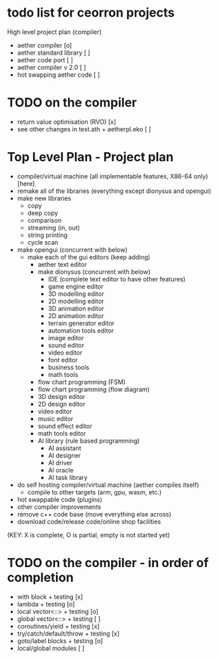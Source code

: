 # todo list for ceorron projects

High level project plan (compiler)
 - aether compiler                                         [o]
 - aether standard library                                 [ ]
 - aether code port                                        [ ]
 - aether compiler v 2.0                                   [ ]
 - hot swapping aether code                                [ ]

# TODO on the compiler

 - return value optimisation (RVO)                         [x]
 - see other changes in test.ath + aetherpl.eko            [ ]

# Top Level Plan - Project plan

- compiler/virtual machine (all implementable features, X86-64 only) [here]
- remake all of the libraries (everything except dionysus and opengui)
- make new libraries
  - copy
  - deep copy
  - comparison
  - streaming (in, out)
  - string printing
  - cycle scan
- make opengui (concurrent with below)
  - make each of the gui editors (keep adding)
    - aether text editor
    - make dionysus (concurrent with below)
      - IDE (complete text editor to have other features)
      - game engine editor
      - 3D modelling editor
      - 2D modelling editor
      - 3D animation editor
      - 2D animation editor
      - terrain generator editor
      - automation tools editor
      - image editor
      - sound editor
      - video editor
      - font editor
      - business tools
      - math tools
    - flow chart programming (FSM)
    - flow chart programming (flow diagram)
    - 3D design editor
    - 2D design editor
    - video editor
    - music editor
    - sound effect editor
    - math tools editor
    - AI library (rule based programming)
      - AI assistant
      - AI designer
      - AI driver
      - AI oracle
      - AI task library
- do self hosting compiler/virtual machine (aether compiles itself)
  - compile to other targets (arm, gpu, wasm, etc.) 
- hot swappable code (plugins)
- other compiler improvements
- remove c++ code base (move everything else across)
- download code/release code/online shop facilities


(KEY: X is complete, O is partial, empty is not started yet)

# TODO on the compiler - in order of completion

 - with block + testing                          [x]
 - lambda + testing                              [o]
 - local vector<::> + testing                    [o]
 - global vector<::> + testing                   [ ]
 - coroutines/yield + testing                    [x]
 - try/catch/default/throw + testing             [x]
 - goto/label blocks + testing                   [o]
 - local/global modules                          [ ]

